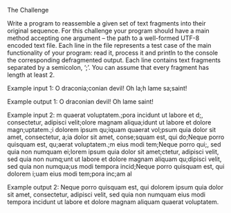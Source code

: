 The Challenge

Write a program to reassemble a given set of text fragments into their original
sequence. For this challenge your program should have a main method accepting
one argument – the path to a well-formed UTF-8 encoded text file. Each line in the
file represents a test case of the main functionality of your program: read it, process it
and println to the console the corresponding defragmented output.
Each line contains text fragments separated by a semicolon, ‘;’. You can assume that
every fragment has length at least 2.

Example input 1:
O draconia;conian devil! Oh la;h lame sa;saint!

Example output 1:
O draconian devil! Oh lame saint!

Example input 2:
m quaerat voluptatem.;pora incidunt ut labore et d;, consectetur, adipisci
velit;olore magnam aliqua;idunt ut labore et dolore magn;uptatem.;i dolorem
ipsum qu;iquam quaerat vol;psum quia dolor sit amet, consectetur, a;ia
dolor sit amet, conse;squam est, qui do;Neque porro quisquam est, qu;aerat
voluptatem.;m eius modi tem;Neque porro qui;, sed quia non numquam ei;lorem
ipsum quia dolor sit amet;ctetur, adipisci velit, sed quia non numq;unt ut
labore et dolore magnam aliquam qu;dipisci velit, sed quia non numqua;us
modi tempora incid;Neque porro quisquam est, qui dolorem i;uam eius modi
tem;pora inc;am al

Example output 2:
Neque porro quisquam est, qui dolorem ipsum quia dolor sit amet,
consectetur, adipisci velit, sed quia non numquam eius modi tempora
incidunt ut labore et dolore magnam aliquam quaerat voluptatem.
